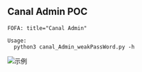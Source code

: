 ## Canal Admin POC

```
FOFA: title="Canal Admin"
```
```
Usage:
  python3 canal_Admin_weakPassWord.py -h
```
![示例](https://github.com/aodsec/Canal-Admin-Poc/blob/main/canal_admin)
